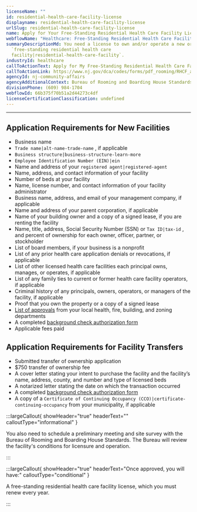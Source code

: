 ```yaml
---
licenseName: ""
id: residential-health-care-facility-license
displayname: residential-health-care-facility-license
urlSlug: residential-health-care-facility-license
name: Apply for Your Free-Standing Residential Health Care Facility License
webflowName: "Healthcare: Free-Standing Residential Health Care Facility"
summaryDescriptionMd: You need a license to own and/or operate a new or existing
  `free-standing residential health care
  facility|residential-health-care-facility`.
industryId: healthcare
callToActionText: Apply for My Free-Standing Residential Health Care Facility License
callToActionLink: https://www.nj.gov/dca/codes/forms/pdf_rooming/RHCF_app.pdf
agencyId: nj-community-affairs
agencyAdditionalContext: Bureau of Rooming and Boarding House Standards
divisionPhone: (609) 984-1704
webflowId: 66b375f70b51a2d44273c4df
licenseCertificationClassification: undefined
---
```


---

## Application Requirements for New Facilities

- Business name
- `Trade name|alt-name-trade-name` , if applicable
- `Business structure|business-structure-learn-more`
- `Employee Identification Number (EIN)|ein`
- Name and address of your `registered agent|registered-agent`
- Name, address, and contact information of your facility
- Number of beds at your facility
- Name, license number, and contact information of your facility administrator
- Business name, address, and email of your management company, if applicable
- Name and address of your parent corporation, if applicable
- Name of your building owner and a copy of a signed lease, if you are renting the facility
- Name, title, address, Social Security Number (SSN) or `Tax ID|tax-id` , and percent of ownership for each owner, officer, partner, or stockholder
- List of board members, if your business is a nonprofit
- List of any prior health care application denials or revocations, if applicable
- List of other licensed health care facilities each principal owns, manages, or operates, if applicable
- List of any family ties to current or former health care facility operators, if applicable
- Criminal history of any principals, owners, operators, or managers of the facility, if applicable
- Proof that you own the property or a copy of a signed lease
- [List of approvals](https://www.nj.gov/dca/codes/forms/pdf_rooming/RHCF_app_attach.pdf) from your local health, fire, building, and zoning departments
- A completed [background check authorization form](https://www.nj.gov/dca/codes/forms/pdf_rooming/Notice_Auth.pdf)
- Applicable fees paid

## Application Requirements for Facility Transfers

- Submitted transfer of ownership application
- $750 transfer of ownership fee
- A cover letter stating your intent to purchase the facility and the facility’s name, address, county, and number and type of licensed beds
- A notarized letter stating the date on which the transaction occurred
- A completed [background check authorization form](https://www.nj.gov/dca/codes/forms/pdf_rooming/Notice_Auth.pdf)
- A copy of a `Certificate of Continuing Occupancy (CCO)|certificate-continuing-occupancy` from your municipality, if applicable

:::largeCallout{ showHeader="true" headerText="" calloutType="informational" }

You also need to schedule a preliminary meeting and site survey with the Bureau of Rooming and Boarding House Standards. The Bureau will review the facility's conditions for licensure and operation.

:::

:::largeCallout{ showHeader="true" headerText="Once approved, you will have:" calloutType="conditional" }

A free-standing residential health care facility license, which you must renew every year.

:::
